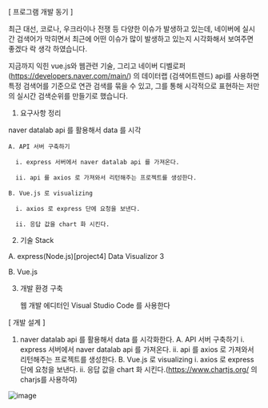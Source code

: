 [ 프로그램 개발 동기 ]

최근 대선, 코로나, 우크라이나 전쟁 등 다양한 이슈가 발생하고 있는데, 네이버에 실시간 검색어가 막히면서 최근에 어떤 이슈가 많이 발생하고 있는지 시각화해서 보여주면 좋겠다 락 생각 하였습니다.

지금까지 익힌 vue.js와 웹관련 기술, 그리고 네이버 디벨로퍼(https://developers.naver.com/main/) 의 	데이터랩 (검색어트렌드) api를 사용하면 특정 검색어를 기준으로 연관 검색를 묶을 수 있고, 그를 통해 시각적으로 표현하는 저만의 실시간 검색순위를 만들기로 했습니다.

1. 요구사항 정리

  naver datalab api 를 활용해서 data 를 시각
  
    A. API 서버 구축하기
   
      i. express 서버에서 naver datalab api 를 가져온다.
      
      ii. api 를 axios 로 가져와서 리턴해주는 프로젝트를 생성한다.
      
    B. Vue.js 로 visualizing
    
      i. axios 로 express 단에 요청을 보낸다.
      
      ii. 응답 값을 chart 화 시킨다.
      
2. 기술 Stack

  A. express(Node.js)[project4] Data Visualizor 3
 
  B. Vue.js
 
3. 개발 환경 구축

    웹 개발 에디터인 Visual Studio Code 를 사용한다


[ 개발 설계 ]

1. naver datalab api 를 활용해서 data 를 시각화한다.
  A. API 서버 구축하기
    i. express 서버에서 naver datalab api 를 가져온다.
    ii. api 를 axios 로 가져와서 리턴해주는 프로젝트를 생성한다.
  B. Vue.js 로 visualizing
    i. axios 로 express 단에 요청을 보낸다.
    ii. 응답 값을 chart 화 시킨다.(https://www.chartjs.org/ 의 charjs를 사용하여)
    

![image](https://user-images.githubusercontent.com/57944215/205061806-d0da6f68-22dd-47ab-a0bb-6cd1ae3df7d0.png)

    


